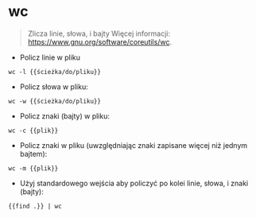 # wc

> Zlicza linie, słowa, i bajty
> Więcej informacji: <https://www.gnu.org/software/coreutils/wc>.

- Policz linie w pliku

`wc -l {{ścieżka/do/pliku}}`

- Policz słowa w pliku:

`wc -w {{ścieżka/do/pliku}}`

- Policz znaki (bajty) w pliku:

`wc -c {{plik}}`

- Policz znaki w pliku (uwzględniając znaki zapisane więcej niż jednym bajtem):

`wc -m {{plik}}`

- Użyj standardowego wejścia aby policzyć po kolei linie, słowa, i znaki (bajty):

`{{find .}} | wc`
